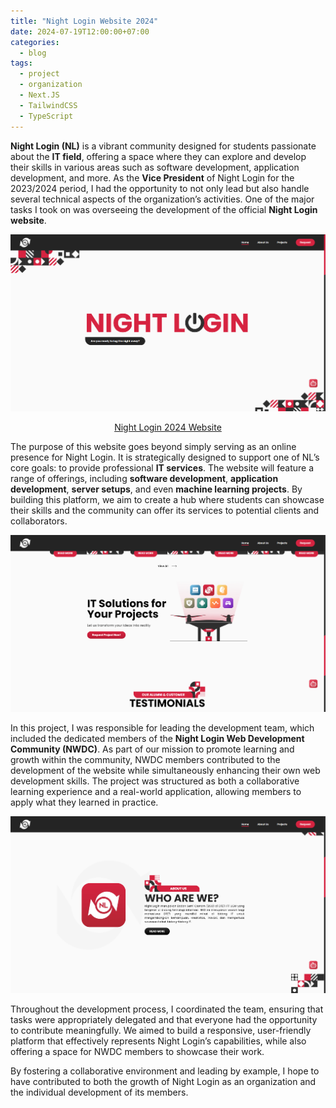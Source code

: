 ```yaml
---
title: "Night Login Website 2024"
date: 2024-07-19T12:00:00+07:00
categories:
  - blog
tags:
  - project
  - organization
  - Next.JS
  - TailwindCSS
  - TypeScript
---
```


**Night Login (NL)** is a vibrant community designed for students passionate about the **IT field**, offering a space where they can explore and develop their skills in various areas such as software development, application development, and more. As the **Vice President** of Night Login for the 2023/2024 period, I had the opportunity to not only lead but also handle several technical aspects of the organization’s activities. One of the major tasks I took on was overseeing the development of the official **Night Login website**.

![Night Login 1](/assets/images/NL1.png)

<p align="center">
  <a href="https://night-login-website-2024.vercel.app">Night Login 2024 Website</a>
</p>

The purpose of this website goes beyond simply serving as an online presence for Night Login. It is strategically designed to support one of NL’s core goals: to provide professional **IT services**. The website will feature a range of offerings, including **software development**, **application development**, **server setups**, and even **machine learning projects**. By building this platform, we aim to create a hub where students can showcase their skills and the community can offer its services to potential clients and collaborators.

![Night Login 3](/assets/images/NL3.png)

In this project, I was responsible for leading the development team, which included the dedicated members of the **Night Login Web Development Community (NWDC)**. As part of our mission to promote learning and growth within the community, NWDC members contributed to the development of the website while simultaneously enhancing their own web development skills. The project was structured as both a collaborative learning experience and a real-world application, allowing members to apply what they learned in practice.

![Night Login 2](/assets/images/NL2.png)

Throughout the development process, I coordinated the team, ensuring that tasks were appropriately delegated and that everyone had the opportunity to contribute meaningfully. We aimed to build a responsive, user-friendly platform that effectively represents Night Login’s capabilities, while also offering a space for NWDC members to showcase their work. 


By fostering a collaborative environment and leading by example, I hope to have contributed to both the growth of Night Login as an organization and the individual development of its members.
